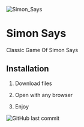 ![Simon_Says](https://user-images.githubusercontent.com/118246570/216799119-9aefa6b4-9ea2-4a0b-b76b-4ad47ab27e39.png)

# Simon Says

Classic Game Of Simon Says

## Installation

1. Download files

2. Open with any browser

3. Enjoy

<img alt="GitHub last commit" src="https://img.shields.io/github/last-commit/Lluvias11/Simon">
